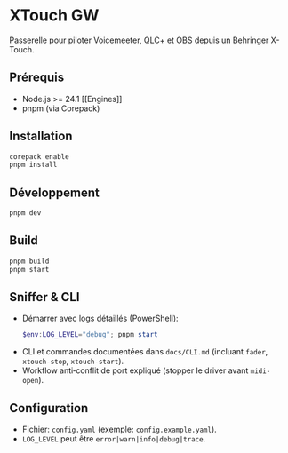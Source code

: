 # XTouch GW

Passerelle pour piloter Voicemeeter, QLC+ et OBS depuis un Behringer X-Touch.

## Prérequis
- Node.js >= 24.1 [[Engines]]
- pnpm (via Corepack)

## Installation
```sh
corepack enable
pnpm install
```

## Développement
```sh
pnpm dev
```

## Build
```sh
pnpm build
pnpm start
```

## Sniffer & CLI
- Démarrer avec logs détaillés (PowerShell):
  ```powershell
  $env:LOG_LEVEL="debug"; pnpm start
  ```
- CLI et commandes documentées dans `docs/CLI.md` (incluant `fader`, `xtouch-stop`, `xtouch-start`).
- Workflow anti‑conflit de port expliqué (stopper le driver avant `midi-open`).

## Configuration
- Fichier: `config.yaml` (exemple: `config.example.yaml`).
- `LOG_LEVEL` peut être `error|warn|info|debug|trace`. 